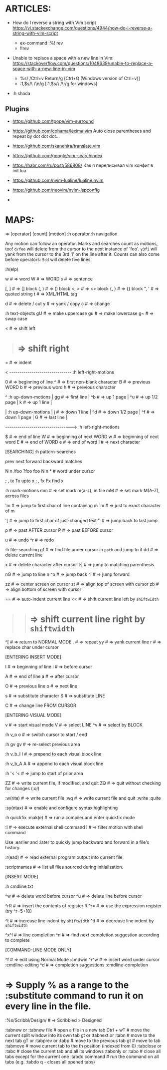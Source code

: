 # ARTICLES:

- How do I reverse a string with Vim script https://vi.stackexchange.com/questions/4944/how-do-i-reverse-a-string-with-vim-script
    - ex-command :%! rev
    - !!rev

- Unable to replace a space with a new line in Vim: https://stackoverflow.com/questions/1048639/unable-to-replace-a-space-with-a-new-line-in-vim
    - %s/ /Ctrl+v Return/g [Ctrl+Q (Windows version of Ctrl+v)]
    - :1,$s/\ /\n/g [:1,$s/\ /\r/g for windows]



- :h shada

## Plugins
- https://github.com/tpope/vim-surround
- https://github.com/cohama/lexima.vim Auto close parentheses and repeat by dot dot dot...
- https://github.com/skanehira/translate.vim
- https://github.com/google/vim-searchindex


- https://habr.com/ru/post/586808/ Как я переписывал vim конфиг в init.lua
- https://github.com/nvim-lualine/lualine.nvim
- https://github.com/neovim/nvim-lspconfig
-





# MAPS:

=> [operator] [count] [motion]
:h operator
:h navigation

Any motion can follow an operator. Marks and searches count as motions, too!
`d/foo` will delete from the cursor to the next instance of 'foo'. `y3fi` will
yank from the cursor to the 3rd 'i' on the line after it.
Counts can also come before operators: `5dd` will delete five lines.

:h(elp)



w # => word
W # => WORD
s # => sentence

[, ] # => [] block
(, ) # => () block
<, > # => <> block
{, } # => {} block
", ' # => quoted string
t # => XML/HTML tag

d # => delete / cut
y # => yank / copy
c # => change

:h text-objects
gU # => make uppercase
gu # => make lowercase
g~ # => swap case

< # => shift left
> # => shift right
= # => indent

< -------------------------------
:h left-right-motions

0 # => beginning of line
^ # => first non-blank character
B # => previous WORD
b # => previous word
h # => previous character

^   :h up-down-motions
|  gg # => first line
|  ^b # => up 1 page
|  ^u # => up 1/2 page
|   k # => up 1 line
|

|   :h up-down-motions
|   j # => down 1 line
|  ^d # => down 1/2 page
|  ^f # => down 1 page
|   G # => last line
|

--------------------------------->
:h left-right-motions

$ # => end of line
W # => beginning of next WORD
w # => beginning of next word
E # => end of WORD
e # => end of word
l # => next character

[SEARCHING]
:h pattern-searches

prev    next    forward     backward      matches

N       n       /foo        ?foo          foo
N       n       *           #             word under cursor

;       ,       tx          Tx            upto x
;       ,       fx          Fx            find x

:h mark-motions
mm # => set mark m(a-z), in file
mM # => set mark M(A-Z), across files

'm # => jump to first char of line containing m
`m # => just to exact character of m

'[ # => jump to first char of just-changed text
'' # => jump back to last jump

p # => past AFTER cursor
P # => past BEFORE cursor

u # => undo
^r # => redo

:h file-searching
gf # => find file under cursor in `path` and jump to it
dd # => delete current line

x # => delete character after cursor
% # => jump to matching parenthesis

nG # => jump to line n
^o # => jump back
^i # => jump forward

zz # => center screen on cursor
zt # => align top of screen with cursor
zb # => align bottom of screen with cursor

== # => auto-indent current line
<< # => shift current line left by `shiftwidth`
>> # => shift current line right by `shiftwidth`

^[ # => return to NORMAL MODE
.  # => repeat
yy # => yank current line
r  # => replace char under cursor

[ENTERING INSERT MODE]

I # => beginning of line
i # => before cursor

A # => end of line
a # => after cursor

O # => previous line
o # => next line

s # => substitute character
S # => substitute LINE

C # => change line FROM CURSOR

[ENTERING VISUAL MODE]

v  # => start visual mode
V  # => select LINE
^v # => select by BLOCK

:h v_o
o # => switch cursor to start / end

:h gv
gv # => re-select previous area

:h v_b_I
I # => prepend to each visual block line

:h v_b_A
A # => append to each visual block line

:h '<
'< # => jump to start of prior area






ZZ # => write current file, if modified, and quit
ZQ # => quit without checking for changes (:q!)

:w(rite) # => write current file
:wq # => write current file and quit :write :quite

:sy(ntax) # => enable and configure syntax highlighting

:h quickfix
:mak(e) # => run a compiler and enter quickfix mode

:! # => execute external shell command
!  # => filter motion with shell command

Use :earlier and :later to quickly jump backward and forward in a file's history.

:r(ead) # => read external program output into current file

:scriptnames # => list all files sourced during initialization.


[INSERT MODE]

:h cmdline.txt

^w # => delete word before cursor
^u # => delete line before cursor

^rR # => insert the contents of register R
^r= # => use the expression register (try ^r=5+10)

^t # => increase line indent by `shiftwidth`
^d # => decrease line indent by `shiftwidth`

^x^l # => line completion
^n   # => find next completion suggestion according to complete

[COMMAND-LINE MODE ONLY]

^f   # => edit using Normal Mode    :cmdwin
^r^w # => insert word under cursor  :cmdline-editing
^d   # => completion suggestions    :cmdline-completion

# => Supply % as a range to the :substitute command to run it on every line in the file.
:%s/Scribbl/Design/ # => Scribbled > Designed


:tabnew or :tabnew file # open a file in a new tab
Ctrl + wT               # move the current split window into its own tab
gt or :tabnext or :tabn # move to the next tab
gT or :tabprev or :tabp # move to the previous tab
<number>gt              # move to tab <number>
:tabmove <number>       # move current tab to the <number>th position (indexed from 0)
:tabclose or :tabc      # close the current tab and all its windows
:tabonly or :tabo       # close all tabs except for the current one
:tabdo command          # run the command on all tabs (e.g. :tabdo q - closes all opened tabs)
